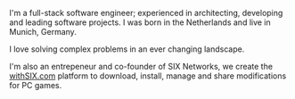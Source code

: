I'm a full-stack software engineer; experienced in architecting, developing and leading software projects.
I was born in the Netherlands and live in Munich, Germany.

I love solving complex problems in an ever changing landscape.

I'm also an entrepeneur and co-founder of SIX Networks, 
we create the [withSIX.com](http://withsix.com) platform to 
download, install, manage and share modifications for PC games.
